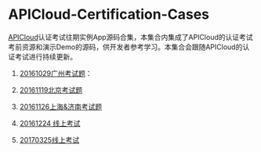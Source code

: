# APICloud-Certification-Cases
[APICloud](https://www.apicloud.com)认证考试往期实例App源码合集，本集合内集成了APICloud的认证考试考前资源和演示Demo的源码，供开发者参考学习。本集合会跟随APICloud的认证考试进行持续更新。

1. [20161029广州考试题](https://github.com/apicloudcom/APICloud-Certification-Cases/tree/master/ACT_20161029)：



2. [20161119北京考试题](https://github.com/apicloudcom/APICloud-Certification-Cases/tree/master/ACT_20161119)



3. [20161126上海&济南考试题](https://github.com/apicloudcom/APICloud-Certification-Cases/tree/master/ACT_20161126)



4. [20161224 线上考试](https://github.com/apicloudcom/APICloud-Certification-Cases/tree/master/ACT_20161224)



5. [20170325线上考试](https://github.com/apicloudcom/APICloud-Certification-Cases/tree/master/ACT_20170325)

